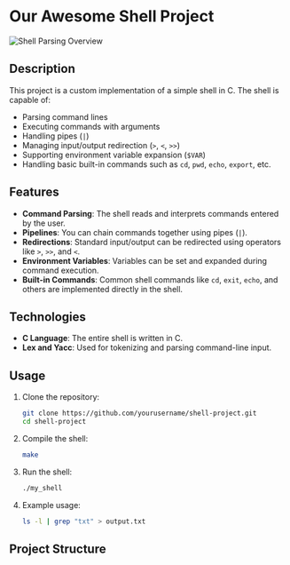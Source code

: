 # Our Awesome Shell Project

![Shell Parsing Overview](https://i.ibb.co/DzCHpdY/tekkens.png)

## Description

This project is a custom implementation of a simple shell in C. The shell is capable of:
- Parsing command lines
- Executing commands with arguments
- Handling pipes (`|`)
- Managing input/output redirection (`>`, `<`, `>>`)
- Supporting environment variable expansion (`$VAR`)
- Handling basic built-in commands such as `cd`, `pwd`, `echo`, `export`, etc.

## Features

- **Command Parsing**: The shell reads and interprets commands entered by the user.
- **Pipelines**: You can chain commands together using pipes (`|`).
- **Redirections**: Standard input/output can be redirected using operators like `>`, `>>`, and `<`.
- **Environment Variables**: Variables can be set and expanded during command execution.
- **Built-in Commands**: Common shell commands like `cd`, `exit`, `echo`, and others are implemented directly in the shell.
  
## Technologies

- **C Language**: The entire shell is written in C.
- **Lex and Yacc**: Used for tokenizing and parsing command-line input.
  
## Usage

1. Clone the repository:
    ```bash
    git clone https://github.com/yourusername/shell-project.git
    cd shell-project
    ```

2. Compile the shell:
    ```bash
    make
    ```

3. Run the shell:
    ```bash
    ./my_shell
    ```

4. Example usage:
    ```bash
    ls -l | grep "txt" > output.txt
    ```

## Project Structure

